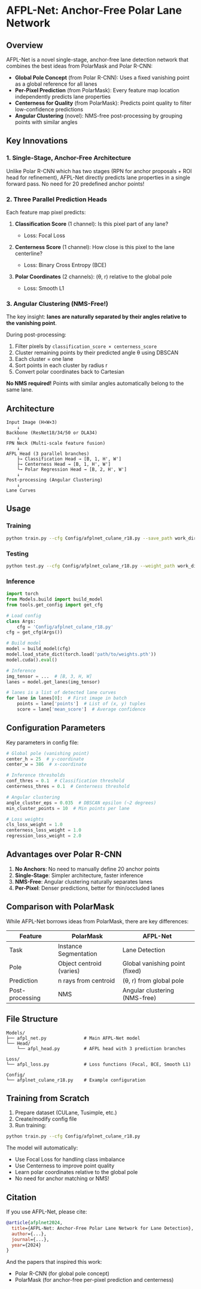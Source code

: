 # AFPL-Net: Anchor-Free Polar Lane Network

## Overview

AFPL-Net is a novel single-stage, anchor-free lane detection network that combines the best ideas from PolarMask and Polar R-CNN:

- **Global Pole Concept** (from Polar R-CNN): Uses a fixed vanishing point as a global reference for all lanes
- **Per-Pixel Prediction** (from PolarMask): Every feature map location independently predicts lane properties
- **Centerness for Quality** (from PolarMask): Predicts point quality to filter low-confidence predictions
- **Angular Clustering** (novel): NMS-free post-processing by grouping points with similar angles

## Key Innovations

### 1. Single-Stage, Anchor-Free Architecture
Unlike Polar R-CNN which has two stages (RPN for anchor proposals + ROI head for refinement), AFPL-Net directly predicts lane properties in a single forward pass. No need for 20 predefined anchor points!

### 2. Three Parallel Prediction Heads

Each feature map pixel predicts:

1. **Classification Score** (1 channel): Is this pixel part of any lane?
   - Loss: Focal Loss
   
2. **Centerness Score** (1 channel): How close is this pixel to the lane centerline?
   - Loss: Binary Cross Entropy (BCE)
   
3. **Polar Coordinates** (2 channels): (θ, r) relative to the global pole
   - Loss: Smooth L1

### 3. Angular Clustering (NMS-Free!)

The key insight: **lanes are naturally separated by their angles relative to the vanishing point**.

During post-processing:
1. Filter pixels by `classification_score × centerness_score`
2. Cluster remaining points by their predicted angle θ using DBSCAN
3. Each cluster = one lane
4. Sort points in each cluster by radius r
5. Convert polar coordinates back to Cartesian

**No NMS required!** Points with similar angles automatically belong to the same lane.

## Architecture

```
Input Image (H×W×3)
    ↓
Backbone (ResNet18/34/50 or DLA34)
    ↓
FPN Neck (Multi-scale feature fusion)
    ↓
AFPL Head (3 parallel branches)
    ├→ Classification Head → [B, 1, H', W']
    ├→ Centerness Head → [B, 1, H', W']
    └→ Polar Regression Head → [B, 2, H', W']
    ↓
Post-processing (Angular Clustering)
    ↓
Lane Curves
```

## Usage

### Training

```bash
python train.py --cfg Config/afplnet_culane_r18.py --save_path work_dir/afplnet
```

### Testing

```bash
python test.py --cfg Config/afplnet_culane_r18.py --weight_path work_dir/afplnet/best.pth
```

### Inference

```python
import torch
from Models.build import build_model
from tools.get_config import get_cfg

# Load config
class Args:
    cfg = 'Config/afplnet_culane_r18.py'
cfg = get_cfg(Args())

# Build model
model = build_model(cfg)
model.load_state_dict(torch.load('path/to/weights.pth'))
model.cuda().eval()

# Inference
img_tensor = ...  # [B, 3, H, W]
lanes = model.get_lanes(img_tensor)

# lanes is a list of detected lane curves
for lane in lanes[0]:  # First image in batch
    points = lane['points']  # List of (x, y) tuples
    score = lane['mean_score']  # Average confidence
```

## Configuration Parameters

Key parameters in config file:

```python
# Global pole (vanishing point)
center_h = 25  # y-coordinate
center_w = 386  # x-coordinate

# Inference thresholds
conf_thres = 0.1  # Classification threshold
centerness_thres = 0.1  # Centerness threshold

# Angular clustering
angle_cluster_eps = 0.035  # DBSCAN epsilon (~2 degrees)
min_cluster_points = 10  # Min points per lane

# Loss weights
cls_loss_weight = 1.0
centerness_loss_weight = 1.0
regression_loss_weight = 2.0
```

## Advantages over Polar R-CNN

1. **No Anchors**: No need to manually define 20 anchor points
2. **Single-Stage**: Simpler architecture, faster inference
3. **NMS-Free**: Angular clustering naturally separates lanes
4. **Per-Pixel**: Denser predictions, better for thin/occluded lanes

## Comparison with PolarMask

While AFPL-Net borrows ideas from PolarMask, there are key differences:

| Feature | PolarMask | AFPL-Net |
|---------|-----------|----------|
| Task | Instance Segmentation | Lane Detection |
| Pole | Object centroid (varies) | Global vanishing point (fixed) |
| Prediction | n rays from centroid | (θ, r) from global pole |
| Post-processing | NMS | Angular clustering (NMS-free) |

## File Structure

```
Models/
├── afpl_net.py              # Main AFPL-Net model
└── Head/
    └── afpl_head.py         # AFPL head with 3 prediction branches

Loss/
└── afpl_loss.py             # Loss functions (Focal, BCE, Smooth L1)

Config/
└── afplnet_culane_r18.py    # Example configuration
```

## Training from Scratch

1. Prepare dataset (CULane, Tusimple, etc.)
2. Create/modify config file
3. Run training:
```bash
python train.py --cfg Config/afplnet_culane_r18.py
```

The model will automatically:
- Use Focal Loss for handling class imbalance
- Use Centerness to improve point quality
- Learn polar coordinates relative to the global pole
- No need for anchor matching or NMS!

## Citation

If you use AFPL-Net, please cite:

```bibtex
@article{afplnet2024,
  title={AFPL-Net: Anchor-Free Polar Lane Network for Lane Detection},
  author={...},
  journal={...},
  year={2024}
}
```

And the papers that inspired this work:

- Polar R-CNN (for global pole concept)
- PolarMask (for anchor-free per-pixel prediction and centerness)
